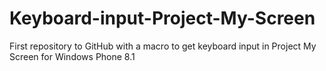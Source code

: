 Keyboard-input-Project-My-Screen
================================

First repository to GitHub with a macro to get keyboard input in Project My Screen for Windows Phone 8.1
